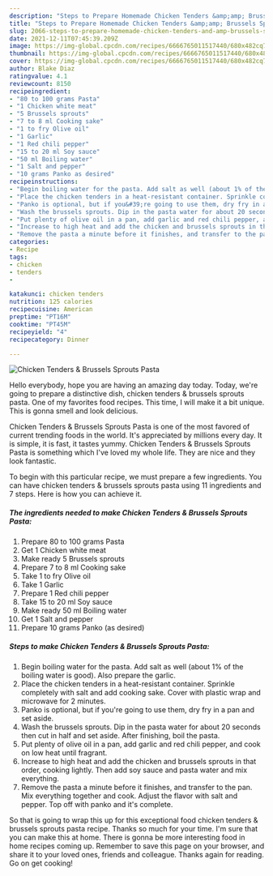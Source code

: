 ```yaml
---
description: "Steps to Prepare Homemade Chicken Tenders &amp;amp; Brussels Sprouts Pasta"
title: "Steps to Prepare Homemade Chicken Tenders &amp;amp; Brussels Sprouts Pasta"
slug: 2066-steps-to-prepare-homemade-chicken-tenders-and-amp-brussels-sprouts-pasta
date: 2021-12-11T07:45:39.209Z
image: https://img-global.cpcdn.com/recipes/6666765011517440/680x482cq70/chicken-tenders-brussels-sprouts-pasta-recipe-main-photo.jpg
thumbnail: https://img-global.cpcdn.com/recipes/6666765011517440/680x482cq70/chicken-tenders-brussels-sprouts-pasta-recipe-main-photo.jpg
cover: https://img-global.cpcdn.com/recipes/6666765011517440/680x482cq70/chicken-tenders-brussels-sprouts-pasta-recipe-main-photo.jpg
author: Blake Diaz
ratingvalue: 4.1
reviewcount: 8150
recipeingredient:
- "80 to 100 grams Pasta"
- "1 Chicken white meat"
- "5 Brussels sprouts"
- "7 to 8 ml Cooking sake"
- "1 to fry Olive oil"
- "1 Garlic"
- "1 Red chili pepper"
- "15 to 20 ml Soy sauce"
- "50 ml Boiling water"
- "1 Salt and pepper"
- "10 grams Panko as desired"
recipeinstructions:
- "Begin boiling water for the pasta. Add salt as well (about 1% of the boiling water is good). Also prepare the garlic."
- "Place the chicken tenders in a heat-resistant container. Sprinkle completely with salt and add cooking sake. Cover with plastic wrap and microwave for 2 minutes."
- "Panko is optional, but if you&#39;re going to use them, dry fry in a pan and set aside."
- "Wash the brussels sprouts. Dip in the pasta water for about 20 seconds then cut in half and set aside. After finishing, boil the pasta."
- "Put plenty of olive oil in a pan, add garlic and red chili pepper, and cook on low heat until fragrant."
- "Increase to high heat and add the chicken and brussels sprouts in that order, cooking lightly. Then add soy sauce and pasta water and mix everything."
- "Remove the pasta a minute before it finishes, and transfer to the pan. Mix everything together and cook. Adjust the flavor with salt and pepper. Top off with panko and it&#39;s complete."
categories:
- Recipe
tags:
- chicken
- tenders
- 

katakunci: chicken tenders  
nutrition: 125 calories
recipecuisine: American
preptime: "PT16M"
cooktime: "PT45M"
recipeyield: "4"
recipecategory: Dinner

---
```



![Chicken Tenders &amp; Brussels Sprouts Pasta](https://img-global.cpcdn.com/recipes/6666765011517440/680x482cq70/chicken-tenders-brussels-sprouts-pasta-recipe-main-photo.jpg)

Hello everybody, hope you are having an amazing day today. Today, we're going to prepare a distinctive dish, chicken tenders &amp; brussels sprouts pasta. One of my favorites food recipes. This time, I will make it a bit unique. This is gonna smell and look delicious.

Chicken Tenders &amp; Brussels Sprouts Pasta is one of the most favored of current trending foods in the world. It's appreciated by millions every day. It is simple, it is fast, it tastes yummy. Chicken Tenders &amp; Brussels Sprouts Pasta is something which I've loved my whole life. They are nice and they look fantastic.




To begin with this particular recipe, we must prepare a few ingredients. You can have chicken tenders &amp; brussels sprouts pasta using 11 ingredients and 7 steps. Here is how you can achieve it.

<!--inarticleads1-->

##### The ingredients needed to make Chicken Tenders &amp; Brussels Sprouts Pasta:

1. Prepare 80 to 100 grams Pasta
1. Get 1 Chicken white meat
1. Make ready 5 Brussels sprouts
1. Prepare 7 to 8 ml Cooking sake
1. Take 1 to fry Olive oil
1. Take 1 Garlic
1. Prepare 1 Red chili pepper
1. Take 15 to 20 ml Soy sauce
1. Make ready 50 ml Boiling water
1. Get 1 Salt and pepper
1. Prepare 10 grams Panko (as desired)




<!--inarticleads2-->

##### Steps to make Chicken Tenders &amp; Brussels Sprouts Pasta:

1. Begin boiling water for the pasta. Add salt as well (about 1% of the boiling water is good). Also prepare the garlic.
1. Place the chicken tenders in a heat-resistant container. Sprinkle completely with salt and add cooking sake. Cover with plastic wrap and microwave for 2 minutes.
1. Panko is optional, but if you&#39;re going to use them, dry fry in a pan and set aside.
1. Wash the brussels sprouts. Dip in the pasta water for about 20 seconds then cut in half and set aside. After finishing, boil the pasta.
1. Put plenty of olive oil in a pan, add garlic and red chili pepper, and cook on low heat until fragrant.
1. Increase to high heat and add the chicken and brussels sprouts in that order, cooking lightly. Then add soy sauce and pasta water and mix everything.
1. Remove the pasta a minute before it finishes, and transfer to the pan. Mix everything together and cook. Adjust the flavor with salt and pepper. Top off with panko and it&#39;s complete.




So that is going to wrap this up for this exceptional food chicken tenders &amp; brussels sprouts pasta recipe. Thanks so much for your time. I'm sure that you can make this at home. There is gonna be more interesting food in home recipes coming up. Remember to save this page on your browser, and share it to your loved ones, friends and colleague. Thanks again for reading. Go on get cooking!
